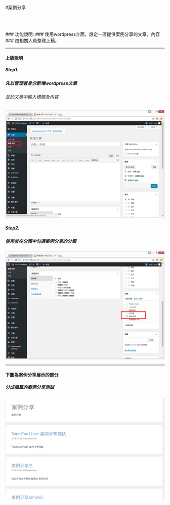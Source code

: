 #案例分享

</br>
</br>
</br>
###   功能說明:
### 使用wordpress介面，設定一區提供案例分享的文章，內容
### 由相關人員整理上稿。


**********************************


####  上版說明

##### Step1.
#####    先以管理者身分新增wordpress文章
######    並於文章中輸入標題及內容
![新增文章](addPaper.png)

##### Step2.
#####    使用者在分類中勾選案例分享的分類
![新增文章](addPaper2.png)


***********************************
#### 下圖為案例分享展示的部分
##### 分成幾篇的案例分享測試

![案例分享](share.png)






